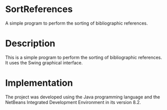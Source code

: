 # SortReferences
A simple program to perform the sorting of bibliographic references.

# Description
This is a simple program to perform the sorting of bibliographic references. It uses the Swing graphical interface.

# Implementation
The project was developed using the Java programming language and the NetBeans Integrated Development Environment in its version 8.2.
